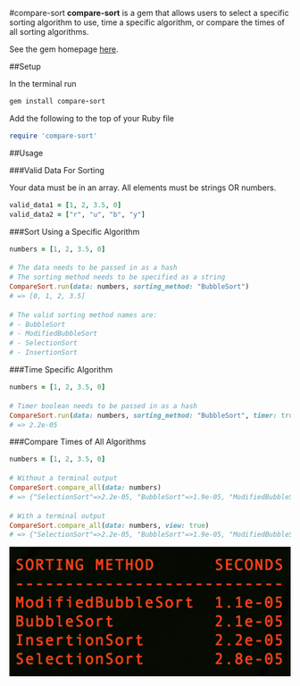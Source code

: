 #compare-sort
<strong>compare-sort</strong> is a gem that allows users to select a specific sorting algorithm to use, time a specific algorithm, or compare the times of all sorting algorithms. 

See the gem homepage [here](https://rubygems.org/gems/graph-ruby/).

##Setup

In the terminal run 
```ruby
gem install compare-sort
```

Add the following to the top of your Ruby file
```ruby
require 'compare-sort'
```

##Usage

###Valid Data For Sorting

Your data must be in an array. All elements must be strings OR numbers. 
```ruby
valid_data1 = [1, 2, 3.5, 0]
valid_data2 = ["r", "u", "b", "y"]
```

###Sort Using a Specific Algorithm

```ruby
numbers = [1, 2, 3.5, 0]

# The data needs to be passed in as a hash
# The sorting method needs to be specified as a string
CompareSort.run(data: numbers, sorting_method: "BubbleSort")
# => [0, 1, 2, 3.5]

# The valid sorting method names are: 
# - BubbleSort
# - ModifiedBubbleSort
# - SelectionSort
# - InsertionSort
```
###Time Specific Algorithm

```ruby
numbers = [1, 2, 3.5, 0]

# Timer boolean needs to be passed in as a hash
CompareSort.run(data: numbers, sorting_method: "BubbleSort", timer: true)
# => 2.2e-05
```

###Compare Times of All Algorithms

```ruby
numbers = [1, 2, 3.5, 0]

# Without a terminal output 
CompareSort.compare_all(data: numbers)
# => {"SelectionSort"=>2.2e-05, "BubbleSort"=>1.9e-05, "ModifiedBubbleSort"=>2.5e-05, "InsertionSort"=>1.9e-05} 

# With a terminal output 
CompareSort.compare_all(data: numbers, view: true)
# => {"SelectionSort"=>2.2e-05, "BubbleSort"=>1.9e-05, "ModifiedBubbleSort"=>2.5e-05, "InsertionSort"=>1.9e-05} 
```
![compare all ](/images/compare_all.png?raw=true "compare all ")

